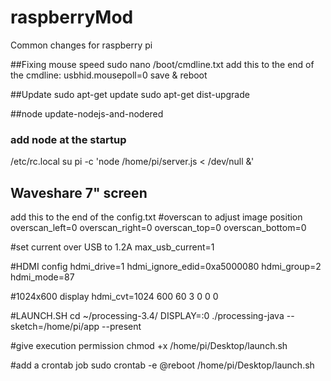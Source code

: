 # raspberryMod
Common changes for raspberry pi

##Fixing mouse speed
sudo nano /boot/cmdline.txt
add this to the end of the cmdline: usbhid.mousepoll=0
save & reboot

##Update
sudo apt-get update
sudo apt-get dist-upgrade

##node
update-nodejs-and-nodered

### add node at the startup
/etc/rc.local
su pi -c 'node /home/pi/server.js < /dev/null &'

## Waveshare 7" screen
add this to the end of the config.txt
#overscan to adjust image position
overscan_left=0
overscan_right=0
overscan_top=0
overscan_bottom=0

#set current over USB to 1.2A
max_usb_current=1

#HDMI config
hdmi_drive=1
hdmi_ignore_edid=0xa5000080
hdmi_group=2
hdmi_mode=87

#1024x600 display
hdmi_cvt=1024 600 60 3 0 0 0

#LAUNCH.SH
cd ~/processing-3.4/
DISPLAY=:0 ./processing-java --sketch=/home/pi/app --present

#give execution permission
chmod +x /home/pi/Desktop/launch.sh

#add a crontab job
sudo crontab -e
@reboot /home/pi/Desktop/launch.sh
